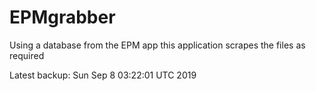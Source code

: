 # EPMgrabber
Using a database from the EPM app this application scrapes the files as required


Latest backup: Sun Sep 8 03:22:01 UTC 2019
